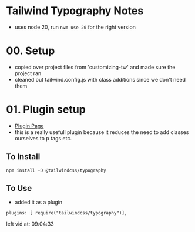 # Tailwind Typography Notes
- uses node 20, run `nvm use 20` for the right version
# 00. Setup
- copied over project files from 'customizing-tw' and made sure the project ran
- cleaned out tailwind.config.js with class additions since we don't need them

# 01. Plugin setup

- [Plugin Page](https://tailwindcss.com/docs/plugins#typography)
- this is a really usefull plugin because it reduces the need to add classes ourselves to p tags etc.

## To Install
``` shell
npm install -D @tailwindcss/typography
```

## To Use
- added it as a plugin
``` JS tailwind.config.js
plugins: [ require("tailwindcss/typography")],
```





left vid at: 09:04:33